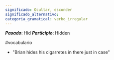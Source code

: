 ```yaml
---
significado: Ocultar, esconder
significado_alternativo: 
categoria_gramatical: verbo_irregular
---
```


***Pasado***: Hid
***Participio***: Hidden

#vocabulario

- "Brian hides his cigarretes in there just in case"